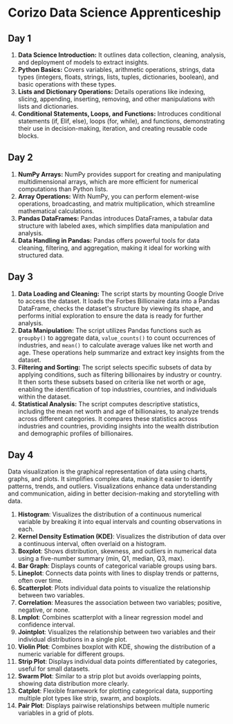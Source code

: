 # Corizo Data Science Apprenticeship

## Day 1
1. **Data Science Introduction:** It outlines data collection, cleaning, analysis, and deployment of models to extract insights.
2. **Python Basics:** Covers variables, arithmetic operations, strings, data types (integers, floats, strings, lists, tuples, dictionaries, boolean), and basic operations with these types.
3. **Lists and Dictionary Operations:** Details operations like indexing, slicing, appending, inserting, removing, and other manipulations with lists and dictionaries.
4. **Conditional Statements, Loops, and Functions:** Introduces conditional statements (if, Elif, else), loops (for, while), and functions, demonstrating their use in decision-making, iteration, and creating reusable code blocks.

## Day 2
1. **NumPy Arrays:** NumPy provides support for creating and manipulating multidimensional arrays, which are more efficient for numerical computations than Python lists.
2. **Array Operations:** With NumPy, you can perform element-wise operations, broadcasting, and matrix multiplication, which streamline mathematical calculations.
3. **Pandas DataFrames:** Pandas introduces DataFrames, a tabular data structure with labeled axes, which simplifies data manipulation and analysis.
4. **Data Handling in Pandas:** Pandas offers powerful tools for data cleaning, filtering, and aggregation, making it ideal for working with structured data.

## Day 3
1. **Data Loading and Cleaning:** The script starts by mounting Google Drive to access the dataset. It loads the Forbes Billionaire data into a Pandas DataFrame, checks the dataset's structure by viewing its shape, and performs initial exploration to ensure the data is ready for further analysis.
2. **Data Manipulation:** The script utilizes Pandas functions such as `groupby()` to aggregate data, `value_counts()` to count occurrences of industries, and `mean()` to calculate average values like net worth and age. These operations help summarize and extract key insights from the dataset.
3. **Filtering and Sorting:** The script selects specific subsets of data by applying conditions, such as filtering billionaires by industry or country. It then sorts these subsets based on criteria like net worth or age, enabling the identification of top industries, countries, and individuals within the dataset.
4. **Statistical Analysis:** The script computes descriptive statistics, including the mean net worth and age of billionaires, to analyze trends across different categories. It compares these statistics across industries and countries, providing insights into the wealth distribution and demographic profiles of billionaires.

## Day 4
Data visualization is the graphical representation of data using charts, graphs, and plots. It simplifies complex data, making it easier to identify patterns, trends, and outliers. Visualizations enhance data understanding and communication, aiding in better decision-making and storytelling with data.
1. **Histogram**: Visualizes the distribution of a continuous numerical variable by breaking it into equal intervals and counting observations in each.
2. **Kernel Density Estimation (KDE)**: Visualizes the distribution of data over a continuous interval, often overlaid on a histogram.
3. **Boxplot**: Shows distribution, skewness, and outliers in numerical data using a five-number summary (min, Q1, median, Q3, max).
4. **Bar Graph**: Displays counts of categorical variable groups using bars.
5. **Lineplot**: Connects data points with lines to display trends or patterns, often over time.
6. **Scatterplot**: Plots individual data points to visualize the relationship between two variables.
7. **Correlation**: Measures the association between two variables; positive, negative, or none.
8. **Lmplot**: Combines scatterplot with a linear regression model and confidence interval.
9. **Jointplot**: Visualizes the relationship between two variables and their individual distributions in a single plot.
10. **Violin Plot**: Combines boxplot with KDE, showing the distribution of a numeric variable for different groups.
11. **Strip Plot**: Displays individual data points differentiated by categories, useful for small datasets.
12. **Swarm Plot**: Similar to a strip plot but avoids overlapping points, showing data distribution more clearly.
13. **Catplot**: Flexible framework for plotting categorical data, supporting multiple plot types like strip, swarm, and boxplots.
14. **Pair Plot**: Displays pairwise relationships between multiple numeric variables in a grid of plots.
